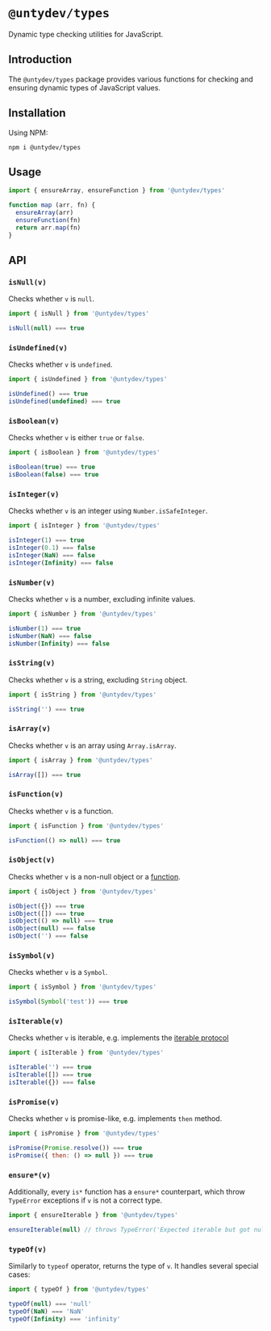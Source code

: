 # `@untydev/types`

Dynamic type checking utilities for JavaScript.

## Introduction

The `@untydev/types` package provides various functions for checking and ensuring dynamic types of JavaScript values.

## Installation

Using NPM:

```shell
npm i @untydev/types
```

## Usage

```js
import { ensureArray, ensureFunction } from '@untydev/types'

function map (arr, fn) {
  ensureArray(arr)
  ensureFunction(fn)  
  return arr.map(fn)
}
```

## API

### `isNull(v)`

Checks whether `v` is `null`.

```js
import { isNull } from '@untydev/types'

isNull(null) === true
```

### `isUndefined(v)`

Checks whether `v` is `undefined`.

```js
import { isUndefined } from '@untydev/types'

isUndefined() === true
isUndefined(undefined) === true
```

### `isBoolean(v)`

Checks whether `v` is either `true` or `false`.

```js
import { isBoolean } from '@untydev/types'

isBoolean(true) === true
isBoolean(false) === true
```

### `isInteger(v)`

Checks whether `v` is an integer using `Number.isSafeInteger`.

```js
import { isInteger } from '@untydev/types'

isInteger(1) === true
isInteger(0.1) === false
isInteger(NaN) === false
isInteger(Infinity) === false
````

### `isNumber(v)`

Checks whether `v` is a number, excluding infinite values.

```js
import { isNumber } from '@untydev/types'

isNumber(1) === true
isNumber(NaN) === false
isNumber(Infinity) === false
```

### `isString(v)`

Checks whether `v` is a string, excluding `String` object.

```js
import { isString } from '@untydev/types'

isString('') === true
```

### `isArray(v)`

Checks whether `v` is an array using `Array.isArray`.

```js
import { isArray } from '@untydev/types'

isArray([]) === true
```

### `isFunction(v)`

Checks whether `v` is a function.

```js
import { isFunction } from '@untydev/types'

isFunction(() => null) === true
```

### `isObject(v)`

Checks whether `v` is a non-null object or a [function](https://developer.mozilla.org/docs/Web/JavaScript/Reference/Global_Objects/Function).

```js
import { isObject } from '@untydev/types'

isObject({}) === true
isObject([]) === true
isObject(() => null) === true
isObject(null) === false
isObject('') === false
```

### `isSymbol(v)`

Checks whether `v` is a `Symbol`.

```js
import { isSymbol } from '@untydev/types'

isSymbol(Symbol('test')) === true
```

### `isIterable(v)`

Checks whether `v` is iterable, e.g. implements the [iterable protocol](https://developer.mozilla.org/docs/Web/JavaScript/Reference/Iteration_protocols#the_iterable_protocol)

```js
import { isIterable } from '@untydev/types'

isIterable('') === true
isIterable([]) === true
isIterable({}) === false
```

### `isPromise(v)`

Checks whether `v` is promise-like, e.g. implements `then` method.

```js
import { isPromise } from '@untydev/types'

isPromise(Promise.resolve()) === true
isPromise({ then: () => null }) === true
```

### `ensure*(v)`

Additionally, every `is*` function has a `ensure*` counterpart, which throw `TypeError` exceptions if `v` is not a correct type.

```js
import { ensureIterable } from '@untydev/types'

ensureIterable(null) // throws TypeError('Expected iterable but got null')
```

### `typeOf(v)`

Similarly to `typeof` operator, returns the type of `v`. It handles several special cases:

```js
import { typeOf } from '@untydev/types'

typeOf(null) === 'null'
typeOf(NaN) === 'NaN'
typeOf(Infinity) === 'infinity'
```
